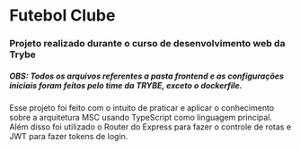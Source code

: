 # Futebol Clube

### Projeto realizado durante o curso de desenvolvimento web da Trybe
##### OBS: Todos os arquivos referentes a pasta frontend e as configurações iniciais foram feitos pelo time da TRYBE, exceto o dockerfile.

Esse projeto foi feito com o intuito de praticar e aplicar o conhecimento sobre a arquitetura MSC usando TypeScript como linguagem principal.
Além disso foi utilizado o Router do Express para fazer o controle de rotas e JWT para fazer tokens de login.
<!-- Olá, Tryber!
Esse é apenas um arquivo inicial para o README do seu projeto.
É essencial que você preencha esse documento por conta própria, ok?
Não deixe de usar nossas dicas de escrita de README de projetos, e deixe sua criatividade brilhar!
:warning: IMPORTANTE: você precisa deixar nítido:
- quais arquivos/pastas foram desenvolvidos por você; 
- quais arquivos/pastas foram desenvolvidos por outra pessoa estudante;
- quais arquivos/pastas foram desenvolvidos pela Trybe.
-->